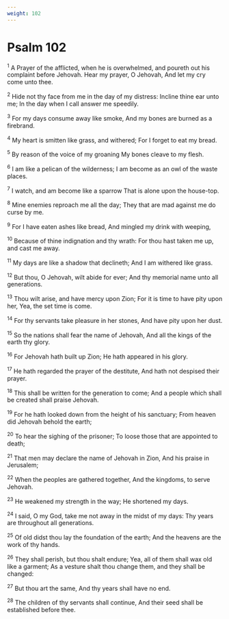 ```yaml
---
weight: 102
---
```


# Psalm 102

<sup>1</sup> A Prayer of the afflicted, when he is overwhelmed, and poureth out his complaint before Jehovah. Hear my prayer, O Jehovah, And let my cry come unto thee. 

<sup>2</sup> Hide not thy face from me in the day of my distress: Incline thine ear unto me; In the day when I call answer me speedily. 

<sup>3</sup> For my days consume away like smoke, And my bones are burned as a firebrand. 

<sup>4</sup> My heart is smitten like grass, and withered; For I forget to eat my bread. 

<sup>5</sup> By reason of the voice of my groaning My bones cleave to my flesh. 

<sup>6</sup> I am like a pelican of the wilderness; I am become as an owl of the waste places. 

<sup>7</sup> I watch, and am become like a sparrow That is alone upon the house-top. 

<sup>8</sup> Mine enemies reproach me all the day; They that are mad against me do curse by me. 

<sup>9</sup> For I have eaten ashes like bread, And mingled my drink with weeping, 

<sup>10</sup> Because of thine indignation and thy wrath: For thou hast taken me up, and cast me away. 

<sup>11</sup> My days are like a shadow that declineth; And I am withered like grass. 

<sup>12</sup> But thou, O Jehovah, wilt abide for ever; And thy memorial name unto all generations. 

<sup>13</sup> Thou wilt arise, and have mercy upon Zion; For it is time to have pity upon her, Yea, the set time is come. 

<sup>14</sup> For thy servants take pleasure in her stones, And have pity upon her dust. 

<sup>15</sup> So the nations shall fear the name of Jehovah, And all the kings of the earth thy glory. 

<sup>16</sup> For Jehovah hath built up Zion; He hath appeared in his glory. 

<sup>17</sup> He hath regarded the prayer of the destitute, And hath not despised their prayer. 

<sup>18</sup> This shall be written for the generation to come; And a people which shall be created shall praise Jehovah. 

<sup>19</sup> For he hath looked down from the height of his sanctuary; From heaven did Jehovah behold the earth; 

<sup>20</sup> To hear the sighing of the prisoner; To loose those that are appointed to death; 

<sup>21</sup> That men may declare the name of Jehovah in Zion, And his praise in Jerusalem; 

<sup>22</sup> When the peoples are gathered together, And the kingdoms, to serve Jehovah. 

<sup>23</sup> He weakened my strength in the way; He shortened my days. 

<sup>24</sup> I said, O my God, take me not away in the midst of my days: Thy years are throughout all generations. 

<sup>25</sup> Of old didst thou lay the foundation of the earth; And the heavens are the work of thy hands. 

<sup>26</sup> They shall perish, but thou shalt endure; Yea, all of them shall wax old like a garment; As a vesture shalt thou change them, and they shall be changed: 

<sup>27</sup> But thou art the same, And thy years shall have no end. 

<sup>28</sup> The children of thy servants shall continue, And their seed shall be established before thee. 


